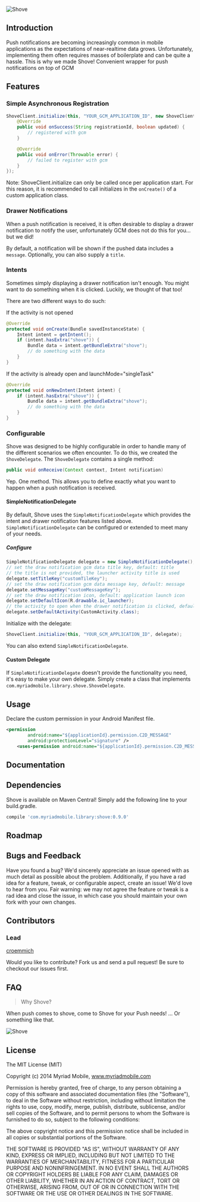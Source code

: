 ![Shove](https://github.com/myriadmobile/shove/raw/master/res/shove_banner.png)

Introduction
------------
Push notifications are becoming increasingly common in mobile applications as the expectations
of near-realtime data grows. Unfortunately, implementing them often requires masses of
boilerplate and can be quite a hassle. This is why we made Shove!
Convenient wrapper for push notifications on top of GCM

Features
--------
### Simple Asynchronous Registration

```java
ShoveClient.initialize(this, "YOUR_GCM_APPLICATION_ID", new ShoveClient.InitializeCallback() {
    @Override
    public void onSuccess(String registrationId, boolean updated) {
        // registered with gcm
    }

    @Override
    public void onError(Throwable error) {
        // failed to register with gcm
    }
});
```

Note: ShoveClient.initialize can only be called once per application start. For this reason,
it is recommended to call initializes in the `onCreate()` of a custom application class.

### Drawer Notifications
When a push notification is received, it is often desirable to display a drawer notification
to notify the user, unfortunately GCM does not do this for you... but we did!

By default, a notification will be shown if the pushed data includes a `message`.
Optionally, you can also supply a `title`.

### Intents
Sometimes simply displaying a drawer notification isn't enough. You might want to do
something when it is clicked. Luckily, we thought of that too!

There are two different ways to do such:

If the activity is not opened
```java
@Override
protected void onCreate(Bundle savedInstanceState) {
    Intent intent = getIntent();
    if (intent.hasExtra("shove")) {
        Bundle data = intent.getBundleExtra("shove");
        // do something with the data
    }
}
```

If the activity is already open and launchMode="singleTask"
```java
@Override
protected void onNewIntent(Intent intent) {
    if (intent.hasExtra("shove")) {
        Bundle data = intent.getBundleExtra("shove");
        // do something with the data
    }
}
```

### Configurable
Shove was designed to be highly configurable in order to handle many of the different
scenarios we often encounter. To do this, we created the `ShoveDelegate`. The `ShoveDelegate`
contains a single method:

```java
public void onReceive(Context context, Intent notification)
```

Yep. One method. This allows you to define exactly what you want to happen when a push
notification is received.

#### SimpleNotificationDelegate
By default, Shove uses the `SimpleNotificationDelegate` which provides the intent and drawer
notification features listed above. `SimpleNotificationDelegate` can be configured or extended
to meet many of your needs.

##### Configure
```java
SimpleNotificationDelegate delegate = new SimpleNotificationDelegate();
// set the draw notification gcm data title key, default: title
// the title is not provided, the launcher activity title is used
delegate.setTitleKey("customTileKey");
// set the draw notification gcm data message key, default: message
delegate.setMessageKey("customMessageKey");
// set the draw notification icon, default: application launch icon
delegate.setDefaultIcon(R.drawable.ic_launcher);
// the activity to open when the drawer notification is clicked, default: launch activity
delegate.setDefaultActivity(CustomActivity.class);
```

Initialize with the delegate:
```java
ShoveClient.initialize(this, "YOUR_GCM_APPLICATION_ID", delegate);
```

You can also extend `SimpleNotificationDelegate`.

#### Custom Delegate
If `SimpleNotificationDelegate` doesn't provide the functionality you need, it's easy to make your
own delegate. Simply create a class that implements `com.myriadmobile.library.shove.ShoveDelegate`.

Usage
-------
Declare the custom permission in your Android Manifest file.
```xml
<permission
		android:name="${applicationId}.permission.C2D_MESSAGE"
		android:protectionLevel="signature" />
	<uses-permission android:name="${applicationId}.permission.C2D_MESSAGE" />
```

Documentation
-------

Dependencies
--------
Shove is available on Maven Central! Simply add the following line to your build.gradle.
```groovy
compile 'com.myriadmobile.library:shove:0.9.0'
```

Roadmap
-------

Bugs and Feedback
-------
Have you found a bug? We'd sincerely appreciate an issue opened with as much detail as possible about the problem. Additionally, if you have a rad idea for a feature, tweak, or configurable aspect, create an issue! We'd love to hear from you. Fair warning: we may not agree the feature or tweak is a rad idea and close the issue, in which case you should maintain your own fork with your own changes.

Contributors
-------
### Lead
[croemmich](https://github.com/croemmich)

Would you like to contribute? Fork us and send a pull request! Be sure to checkout our issues first.

FAQ
-------
> Why Shove?

When push comes to shove, come to Shove for your Push needs! ... Or something like that.


![Shove](https://github.com/myriadmobile/shove/raw/master/res/shove.png)

License
-------
The MIT License (MIT)

Copyright (c) 2014 Myriad Mobile, www.myriadmobile.com

Permission is hereby granted, free of charge, to any person obtaining a copy
of this software and associated documentation files (the "Software"), to deal
in the Software without restriction, including without limitation the rights
to use, copy, modify, merge, publish, distribute, sublicense, and/or sell
copies of the Software, and to permit persons to whom the Software is
furnished to do so, subject to the following conditions:

The above copyright notice and this permission notice shall be included in all
copies or substantial portions of the Software.

THE SOFTWARE IS PROVIDED "AS IS", WITHOUT WARRANTY OF ANY KIND, EXPRESS OR
IMPLIED, INCLUDING BUT NOT LIMITED TO THE WARRANTIES OF MERCHANTABILITY,
FITNESS FOR A PARTICULAR PURPOSE AND NONINFRINGEMENT. IN NO EVENT SHALL THE
AUTHORS OR COPYRIGHT HOLDERS BE LIABLE FOR ANY CLAIM, DAMAGES OR OTHER
LIABILITY, WHETHER IN AN ACTION OF CONTRACT, TORT OR OTHERWISE, ARISING FROM,
OUT OF OR IN CONNECTION WITH THE SOFTWARE OR THE USE OR OTHER DEALINGS IN THE
SOFTWARE.
